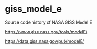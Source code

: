 # giss_model_e
Source code history of NASA GISS Model E

https://www.giss.nasa.gov/tools/modelE/

https://data.giss.nasa.gov/pub/modelE/
